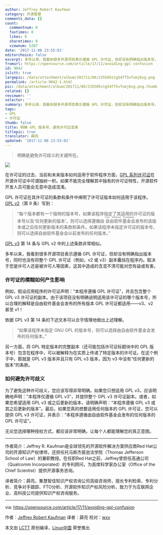 ```yaml
---
author: Jeffrey Robert Kaufman
category: 开源智慧
comments_data: []
count:
  commentnum: 0
  favtimes: 0
  likes: 0
  sharetimes: 0
  viewnum: 5287
date: '2017-11-08 23:55:01'
editorchoice: false
excerpt: 多年以来，我看到很多开源项目表示遵循 GPL 许可证，但却没有明确指出版本号，同时也没有将整个 GPL 许可证（例如，v2 或 v3）副本囊括在程序内。取决于您是许可人还是被许可人等因素，这其中造成的含混不清可能对您有益或有害。
fromurl: https://opensource.com/article/17/11/avoiding-gpl-confusion
id: 9042
islctt: true
largepic: /data/attachment/album/201711/08/235505stg54ff5vfumj6vg.png
permalink: /article-9042-1.html
pic: /data/attachment/album/201711/08/235505stg54ff5vfumj6vg.png.thumb.jpg
related: []
reviewer: ''
selector: ''
summary: 多年以来，我看到很多开源项目表示遵循 GPL 许可证，但却没有明确指出版本号，同时也没有将整个 GPL 许可证（例如，v2 或 v3）副本囊括在程序内。取决于您是许可人还是被许可人等因素，这其中造成的含混不清可能对您有益或有害。
tags:
- GPL
- 许可证
thumb: false
title: 明确 GPL 版本号，避免许可证混淆
titlepic: true
translator: 薛亮
updated: '2017-11-08 23:55:01'
---
```



> 
> 明确是避免许可歧义的关键所在。
> 
> 
> 


![](/data/attachment/album/201711/08/235505stg54ff5vfumj6vg.png)


在许可证的过去、当前和未来版本如何适用于软件程序方面，[GPL 系列许可证](https://www.gnu.org/licenses/licenses.html)在开源许可证中可谓独树一帜。如果不能完全理解其中独有的许可证特性，开源软件开发人员可能会无意中造成混淆。


GPL 许可证在其许可证的条款和条件中阐明了许可证版本如何适用于该程序。[GPL v2](https://www.gnu.org/licenses/old-licenses/gpl-2.0.en.html#SEC3)（第 9 条）写到：



> 
> “每个版本都有一个独特的版本号，如果该程序指定了其适用的许可证的版本号以及‘任何更新的版本’，则可以选择遵循由<ruby> 自由软件基金会 <rp>  （ </rp> <rt>  Free Software Foundation </rt> <rp>  ） </rp></ruby>发布的该版本或之后任何更新版本的条款和条件。如果该程序未指定许可证的版本号，则可以选择自由软件基金会以前发布的任何版本。”
> 
> 
> 


[GPL v3](https://www.gnu.org/licenses/gpl.html) 第 14 条与 GPL v2 中的上述条款非常相似。


多年以来，我看到很多开源项目表示遵循 GPL 许可证，但却没有明确指出版本号，同时也没有将整个 GPL 许可证（例如，v2 或 v3）副本囊括在程序内。取决于您是许可人还是被许可人等因素，这其中造成的含混不清可能对您有益或有害。


### 许可证的模糊如何产生影响


例如，假设应用程序的许可证声明：“本程序遵循 GPL 许可证”，并且包含整个 GPL v3 许可证的副本。由于该项目没有明确说明适用该许可证的哪个版本号，所以合理的解释是自由软件基金会发布的所有版本 GPL 许可证都适用——v3、v2 甚至 v1！


依据 GPL v3 第 14 条的下述文本可以合乎情理地做出上述理解。



> 
> “如果该程序未指定 GNU GPL 的版本号，则可以选择由自由软件基金会发布的任何版本。”
> 
> 
> 


另一方面，将 GPL 特定版本的完整副本（还可能包括许可证标题块中的 GPL 版本号）包含在程序中，可以被解释为在实质上传递了特定版本的许可证。在这个例子中，那就是 GPL v3 版本并且只有 GPL v3 版本，因为 v3 中没有“任何更新的版本”的条款。


### 如何避免许可歧义


为了避免这种许可歧义，您应该写得非常明确。如果您只想适用 GPL v3，应该明确地声明：“本程序仅遵循 GPL v3”，并提供整个 GPL v3 许可证副本。或者，如果您希望适用 GPL v3 或之后更新的版本，请明确声明：“本程序遵循 GPL v3 或其之后更新的版本”。最后，如果您真的想要适用任何版本的 GPL 许可证，您可以提供 GPL v3 许可证，并表示：“本程序遵循由自由软件基金会发布的任何版本的 GPL 许可证”。


无论您选择哪种授权方式，都应该非常明确，让每个人都能理解您的真正意图。




---


作者简介：Jeffrey R. Kaufman是全球领先的开源软件解决方案供应商Red Hat公司的开源知识产权律师，还担任托马斯杰斐逊法学院（Thomas Jefferson School of Law）的兼职教授。在任职Red Hat之前，Jeffrey曾担任高通公司（Qualcomm Incorporated）的专利顾问，为首席科学家办公室（Office of the Chief Scientist）提供开源事务咨询。


译者简介：薛亮，集慧智佳知识产权咨询公司高级咨询师，擅长专利检索、专利分析、竞争对手跟踪、FTO分析、开源软件知识产权风险分析，致力于为互联网企业、高科技公司提供知识产权咨询服务。




---


via: <https://opensource.com/article/17/11/avoiding-gpl-confusion>


作者：[Jeffrey Robert Kaufman](https://opensource.com/users/jkaufman) 译者：薛亮 校对：[wxy](https://github.com/wxy)


本文由 [LCTT](https://github.com/LCTT/TranslateProject) 原创编译，[Linux中国](/article-9041-1.html) 荣誉推出